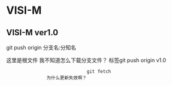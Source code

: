 # VISI-M 

## VISI-M ver1.0
                
git push origin 分支名:分知名

这里是根文件 我不知道怎么下载分支文件？
标签git push origin v1.0         
                   
                                  git fetch
                   为什么更新失效啊？